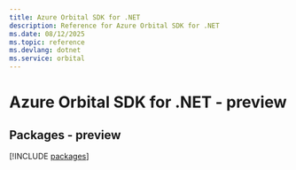 ```yaml
---
title: Azure Orbital SDK for .NET
description: Reference for Azure Orbital SDK for .NET
ms.date: 08/12/2025
ms.topic: reference
ms.devlang: dotnet
ms.service: orbital
---
```

# Azure Orbital SDK for .NET - preview
## Packages - preview
[!INCLUDE [packages](orbital-index.md)]